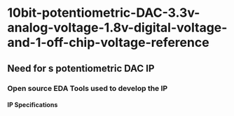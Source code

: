 # 10bit-potentiometric-DAC-3.3v-analog-voltage-1.8v-digital-voltage-and-1-off-chip-voltage-reference

## Need for s potentiometric DAC IP

### Open source EDA Tools used to develop the IP

#### IP Specifications
